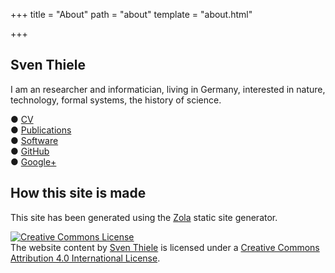 +++
title = "About"
path = "about"
template = "about.html"

+++

## Sven Thiele

I am an researcher and informatician, living in Germany, interested in nature, technology, formal systems, the history of science.

● [CV](/cv) \
● [Publications](/publications) \
● [Software](/software) \
● [GitHub](https://github.com/sthiele) \
● [Google+](https://plus.google.com/u/0/+SvenThieleDr)

## How this site is made

This site has been generated using the [Zola](https://www.getzola.org/)
static site generator. 

  <a rel="license" href="http://creativecommons.org/licenses/by/4.0/"><img alt="Creative Commons License" style="border-width:0" src="https://i.creativecommons.org/l/by/4.0/80x15.png" /></a><br /><span xmlns:dct="http://purl.org/dc/terms/" property="dct:title">The website content</span> by <a xmlns:cc="http://creativecommons.org/ns#" href="https://sthiele.github.io/" property="cc:attributionName" rel="cc:attributionURL">Sven Thiele</a> is licensed under a <a rel="license" href="http://creativecommons.org/licenses/by/4.0/">Creative Commons Attribution 4.0 International License</a>.
